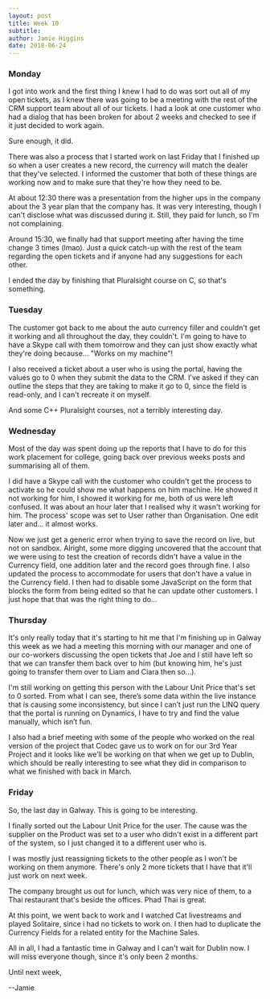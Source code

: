 ```yaml
---
layout: post
title: Week 10
subtitle: 
author: Jamie Higgins
date: 2018-06-24
---
```


### Monday

I got into work and the first thing I knew I had to do was sort out all of my open tickets, as I knew there was going to be a meeting with the rest of the CRM support team about all of our tickets. I had a look at one customer who had a dialog that has been broken for about 2 weeks and checked to see if it just decided to work again.

Sure enough, it did.

There was also a process that I started work on last Friday that I finished up so when a user creates a new record, the currency will match the dealer that they've selected. I informed the customer that both of these things are working now and to make sure that they're how they need to be.

At about 12:30 there was a presentation from the higher ups in the company about the 3 year plan that the company has. It was very interesting, though I can't disclose what was discussed during it. Still, they paid for lunch, so I'm not complaining.

Around 15:30, we finally had that support meeting after having the time change 3 times (lmao). Just a quick catch-up with the rest of the team regarding the open tickets and if anyone had any suggestions for each other.

I ended the day by finishing that Pluralsight course on C, so that's something.

### Tuesday

The customer got back to me about the auto currency filler and couldn't get it working and all throughout the day, they couldn't. I'm going to have to have a Skype call with them tomorrow and they can just show exactly what they're doing because... "Works on my machine"!

I also received a ticket about a user who is using the portal, having the values go to 0 when they submit the data to the CRM. I've asked if they can outline the steps that they are taking to make it go to 0, since the field is read-only, and I can't recreate it on myself.

And some C++ Pluralsight courses, not a terribly interesting day.

### Wednesday

Most of the day was spent doing up the reports that I have to do for this work placement for college, going back over previous weeks posts and summarising all of them.

I did have a Skype call with the customer who couldn't get the process to activate so he could show me what happens on him machine. He showed it not working for him, I showed it working for me, both of us were left confused. It was about an hour later that I realised why it wasn't working for him. The process' scope was set to User rather than Organisation. One edit later and... it almost works.

Now we just get a generic error when trying to save the record on live, but not on sandbox. Alright, some more digging uncovered that the account that we were using to test the creation of records didn't have a value in the Currency field, one addition later and the record goes through fine. I also updated the process to accommodate for users that don't have a value in the Currency field. I then had to disable some JavaScript on the form that blocks the form from being edited so that he can update other customers. I just hope that that was the right thing to do...

### Thursday

It's only really today that it's starting to hit me that I'm finishing up in Galway this week as we had a meeting this morning with our manager and one of our co-workers discussing the open tickets that Joe and I still have left so that we can transfer them back over to him (but knowing him, he's just going to transfer them over to Liam and Ciara then so...). 

I'm still working on getting this person with the Labour Unit Price that's set to 0 sorted. From what I can see, there’s some data within the live instance that is causing some inconsistency, but since I can’t just run the LINQ query that the portal is running on Dynamics, I have to try and find the value manually, which isn’t fun.

I also had a brief meeting with some of the people who worked on the real version of the project that Codec gave us to work on for our 3rd Year Project and it looks like we’ll be working on that when we get up to Dublin, which should be really interesting to see what they did in comparison to what we finished with back in March.

### Friday

So, the last day in Galway. This is going to be interesting.

I finally sorted out the Labour Unit Price for the user. The cause was the supplier on the Product was set to a user who didn't exist in a different part of the system, so I just changed it to a different user who is.

I was mostly just reassigning tickets to the other people as I won't be working on them anymore. There's only 2 more tickets that I have that it'll just work on next week.

The company brought us out for lunch, which was very nice of them, to a Thai restaurant that's beside the offices. Phad Thai is great.

At this point, we went back to work and I watched Cat livestreams and played Solitaire, since i had no tickets to work on. I then had to duplicate the Currency Fields for a related entity for the Machine Sales.

All in all, I had a fantastic time in Galway and I can't wait for Dublin now. I will miss everyone though, since it's only been 2 months.

Until next week,

--Jamie